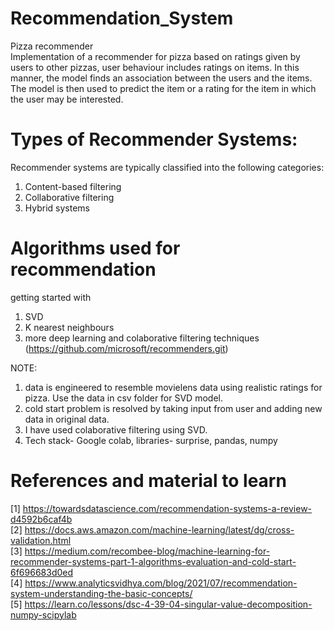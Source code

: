 # Recommendation_System
Pizza recommender <br />
Implementation of a recommender for pizza based on ratings given by users to other pizzas, user behaviour includes ratings on items. In this manner, the model finds an association between the users and the items. The model is then used to predict the item or a rating for the item in which the user may be interested. 

# Types of Recommender Systems: #
Recommender systems are typically classified into the following categories:
1) Content-based filtering
2) Collaborative filtering
3) Hybrid systems

# Algorithms used for recommendation #
getting started with <br />
1) SVD 
2) K nearest neighbours
3) more deep learning and colaborative filtering techniques (https://github.com/microsoft/recommenders.git)

NOTE:
1) data is engineered to resemble movielens data using realistic ratings for pizza. Use the data in csv folder for SVD model.
2) cold start problem is resolved by taking input from user and adding new data in original data.
3) I have used colaborative filtering using SVD.
4) Tech stack- Google colab, libraries- surprise, pandas, numpy

# References and material to learn #
[1] https://towardsdatascience.com/recommendation-systems-a-review-d4592b6caf4b<br />
[2]	https://docs.aws.amazon.com/machine-learning/latest/dg/cross-validation.html<br />
[3]	https://medium.com/recombee-blog/machine-learning-for-recommender-systems-part-1-algorithms-evaluation-and-cold-start-6f696683d0ed<br />
[4]	https://www.analyticsvidhya.com/blog/2021/07/recommendation-system-understanding-the-basic-concepts/<br />
[5]	https://learn.co/lessons/dsc-4-39-04-singular-value-decomposition-numpy-scipylab<br />



